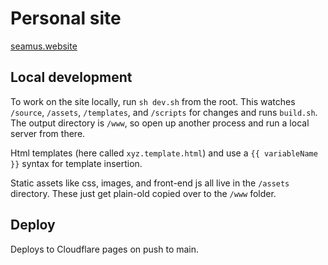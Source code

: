 # Personal site

[seamus.website](https://seamus.website)


## Local development

To work on the site locally, run `sh dev.sh` from the root. This watches `/source`, `/assets`, `/templates`, and `/scripts` for changes and runs `build.sh`. The output directory is `/www`, so open up another process and run a local server from there.

Html templates (here called `xyz.template.html`) and use a `{{ variableName }}` syntax for template insertion.

Static assets like css, images, and front-end js all live in the `/assets` directory. These just get plain-old copied over to the `/www` folder.

## Deploy

Deploys to Cloudflare pages on push to main.
